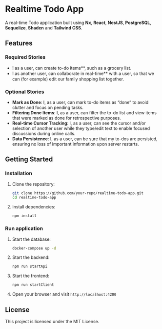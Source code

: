 # Realtime Todo App

A real-time Todo application built using **Nx**, **React**, **NestJS**, **PostgreSQL**, **Sequelize**, **Shadcn** and **Tailwind CSS**.

## Features

### **Required Stories**
- ❕ as a user, can create to-do items**, such as a grocery list.
- ❕ as another user, can collaborate in real-time** with a user, so that we can (for example) edit our family shopping list together.

### **Optional Stories**
- **Mark as Done**: I, as a user, can mark to-do items as “done” to avoid clutter and focus on pending tasks.
- **Filtering Done Items**: I, as a user, can filter the to-do list and view items that were marked as done for retrospective purposes.
- **Real-time Cursor Tracking**: I, as a user, can see the cursor and/or selection of another user while they type/edit text to enable focused discussions during online calls.
- **Data Persistence**: I, as a user, can be sure that my to-dos are persisted, ensuring no loss of important information upon server restarts.

## Getting Started
### Installation

1. Clone the repository:
   ```sh
   git clone https://github.com/your-repo/realtime-todo-app.git
   cd realtime-todo-app
   ```

2. Install dependencies:
   ```sh
   npm install
   ```


### Run application

1. Start the database:
   ```sh
   docker-compose up -d
   ```

2. Start the backend:
   ```sh
   npm run startApi
   ```

3. Start the frontend:
   ```sh
   npn run startClient
   ```
4. Open your browser and visit `http://localhost:4200`

## License

This project is licensed under the MIT License.
